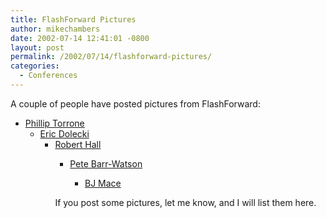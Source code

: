 ```yaml
---
title: FlashForward Pictures
author: mikechambers
date: 2002-07-14 12:41:01 -0800
layout: post
permalink: /2002/07/14/flashforward-pictures/
categories:
  - Conferences
---
```



A couple of people have posted pictures from FlashForward:  
  
*   [Phillip Torrone][1]  
    *   [Eric Dolecki][2]  
        *   [Robert Hall][3]  
            *   [Pete Barr-Watson][4]  
                *   [BJ Mace][5]</UL>
                  
                If you post some pictures, let me know, and I will list them here.</p>

 [1]: http://www.insomedia.com/ff2002nyc/
 [2]: http://www.ericd.net/ff2k2_ed/
 [3]: http://www.impossibilities.com/blog/ff2002nyc/
 [4]: http://homepage.mac.com/pbw/
 [5]: http://www.bmace.com/images/ff2002/ff2002.htm